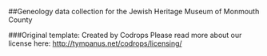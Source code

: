 ##Geneology data collection for the Jewish Heritage Museum of Monmouth County

###Original template:
Created by Codrops
Please read more about our license here: http://tympanus.net/codrops/licensing/ 